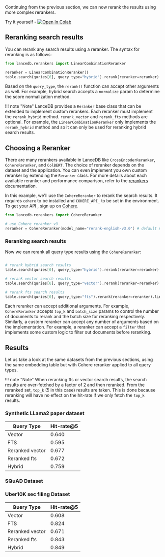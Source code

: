 Continuing from the previous section, we can now rerank the results using more complex rerankers.

Try it yourself - <a href="https://colab.research.google.com/github/lancedb/lancedb/blob/main/docs/src/notebooks/lancedb_reranking.ipynb"><img src="https://colab.research.google.com/assets/colab-badge.svg" alt="Open In Colab"></a><br/>

## Reranking search results
You can rerank any search results using a reranker. The syntax for reranking is as follows:

```python
from lancedb.rerankers import LinearCombinationReranker

reranker = LinearCombinationReranker()
table.search(quries[0], query_type="hybrid").rerank(reranker=reranker).limit(5).to_pandas()
```
Based on the `query_type`, the `rerank()` function can accept other arguments as well. For example, hybrid search accepts a `normalize` param to determine the score normalization method.

!!! note "Note"
    LanceDB provides a `Reranker` base class that can be extended to implement custom rerankers. Each reranker must implement the `rerank_hybrid` method. `rerank_vector` and `rerank_fts` methods are optional. For example, the `LinearCombinationReranker` only implements the `rerank_hybrid` method and so it can only be used for reranking hybrid search results.

## Choosing a Reranker
There are many rerankers available in LanceDB like `CrossEncoderReranker`, `CohereReranker`, and `ColBERT`. The choice of reranker depends on the dataset and the application. You can even implement you own custom reranker by extending the `Reranker` class. For more details about each available reranker and performance comparison, refer to the [rerankers](https://lancedb.github.io/lancedb/reranking/) documentation.

In this example, we'll use the `CohereReranker` to rerank the search results. It requires  `cohere` to be installed and `COHERE_API_` to be set in the environment. To get your API , sign up on [Cohere](https://cohere.ai/).

```python
from lancedb.rerankers import CohereReranker

# use Cohere reranker v3
reranker = CohereReranker(model_name="rerank-english-v3.0") # default model is "rerank-english-v2.0"
```

### Reranking search results
Now we can rerank all query type results using the `CohereReranker`:

```python

# rerank hybrid search results
table.search(quries[0], query_type="hybrid").rerank(reranker=reranker).limit(5).to_pandas()

# rerank vector search results
table.search(quries[0], query_type="vector").rerank(reranker=reranker).limit(5).to_pandas()

# rerank fts search results
table.search(quries[0], query_type="fts").rerank(reranker=reranker).limit(5).to_pandas()
```

Each reranker can accept additional arguments. For example, `CohereReranker` accepts `top_k` and `batch_size` params to control the number of documents to rerank and the batch size for reranking respectively. Similarly, a custom reranker can accept any number of arguments based on the implementation. For example, a reranker can accept a `filter` that implements some custom logic to filter out documents before reranking.

## Results

Let us take a look at the same datasets from the previous sections, using the same embedding table but with Cohere reranker applied to all query types.

!!! note "Note"
    When reranking fts or vector search results, the search results are over-fetched by a factor of 2 and then reranked. From the reranked set, `top_k` (5 in this case) results are taken. This is done because reranking will have no effect on the hit-rate if we only fetch the `top_k` results.

### Synthetic LLama2 paper dataset

| Query Type | Hit-rate@5 |
| --- | --- |
| Vector |  0.640 |
| FTS   |  0.595  |
| Reranked vector | 0.677    |
| Reranked fts  | 0.672    |
| Hybrid | 0.759 |

### SQuAD Dataset


### Uber10K sec filing Dataset

| Query Type | Hit-rate@5 |
| --- | --- |
| Vector |  0.608 |
| FTS   |  0.824  |
| Reranked vector | 0.671    |
| Reranked fts  | 0.843    |
| Hybrid | 0.849 |




